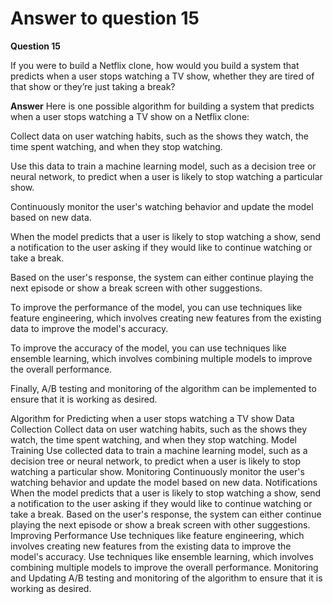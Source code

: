# Answer to question 15

**Question 15**

If you were to build a Netflix clone, how would you build a system that predicts when a user stops watching a TV show, whether they are tired of that show or they’re just taking a break?

**Answer**
Here is one possible algorithm for building a system that predicts when a user stops watching a TV show on a Netflix clone:

Collect data on user watching habits, such as the shows they watch, the time spent watching, and when they stop watching.

Use this data to train a machine learning model, such as a decision tree or neural network, to predict when a user is likely to stop watching a particular show.

Continuously monitor the user's watching behavior and update the model based on new data.

When the model predicts that a user is likely to stop watching a show, send a notification to the user asking if they would like to continue watching or take a break.

Based on the user's response, the system can either continue playing the next episode or show a break screen with other suggestions.

To improve the performance of the model, you can use techniques like feature engineering, which involves creating new features from the existing data to improve the model's accuracy.

To improve the accuracy of the model, you can use techniques like ensemble learning, which involves combining multiple models to improve the overall performance.

Finally, A/B testing and monitoring of the algorithm can be implemented to ensure that it is working as desired.

Algorithm for Predicting when a user stops watching a TV show
Data Collection
Collect data on user watching habits, such as the shows they watch, the time spent watching, and when they stop watching.
Model Training
Use collected data to train a machine learning model, such as a decision tree or neural network, to predict when a user is likely to stop watching a particular show.
Monitoring
Continuously monitor the user's watching behavior and update the model based on new data.
Notifications
When the model predicts that a user is likely to stop watching a show, send a notification to the user asking if they would like to continue watching or take a break.
Based on the user's response, the system can either continue playing the next episode or show a break screen with other suggestions.
Improving Performance
Use techniques like feature engineering, which involves creating new features from the existing data to improve the model's accuracy.
Use techniques like ensemble learning, which involves combining multiple models to improve the overall performance.
Monitoring and Updating
A/B testing and monitoring of the algorithm to ensure that it is working as desired.
